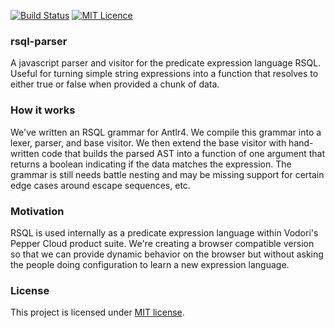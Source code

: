 [![Build Status](https://travis-ci.org/vodori/rsql-parser.svg?branch=develop)](https://travis-ci.org/vodori/rsql-parser)
[![MIT Licence](https://badges.frapsoft.com/os/mit/mit.svg?v=103)](https://opensource.org/licenses/mit-license.php)


### rsql-parser

A javascript parser and visitor for the predicate expression language RSQL. Useful for turning
simple string expressions into a function that resolves to either true or false when provided 
a chunk of data. 

### How it works

We've written an RSQL grammar for Antlr4. We compile this grammar into a lexer, parser, and base visitor. We then
extend the base visitor with hand-written code that builds the parsed AST into a function of one argument that returns
a boolean indicating if the data matches the expression. The grammar is still needs battle nesting and may be missing
support for certain edge cases around escape sequences, etc.

### Motivation

RSQL is used internally as a predicate expression language within Vodori's Pepper Cloud product suite. We're creating
a browser compatible version so that we can provide dynamic behavior on the browser but without asking the people doing
configuration to learn a new expression language.

### License

This project is licensed under [MIT license](http://opensource.org/licenses/MIT).